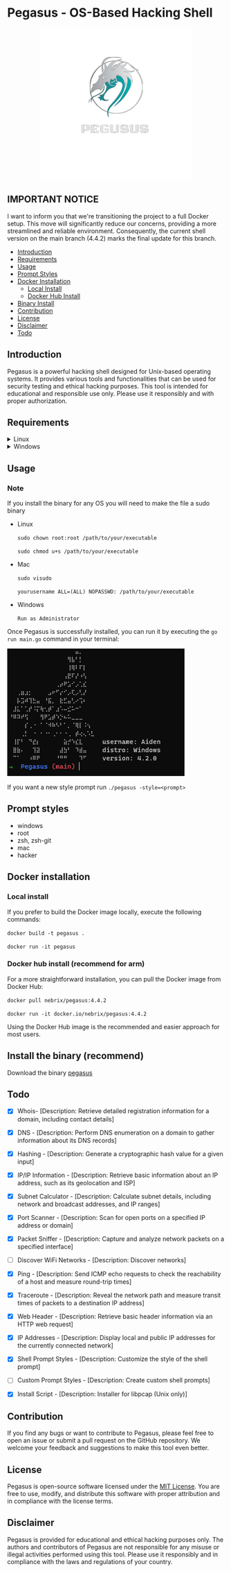 # Pegasus - OS-Based Hacking Shell

<p align="center">
    <img src="images/pegasus.png" alt="pegasus logo">
</p>

## IMPORTANT NOTICE
I want to inform you that we're transitioning the project to a full Docker setup. This move will significantly reduce our concerns, providing a more streamlined and reliable environment. Consequently, the current shell version on the main branch (4.4.2) marks the final update for this branch.

<!-- TOC -->
- [Introduction](#introduction)
- [Requirements](#requirements)
- [Usage](#usage)
- [Prompt Styles](#prompt-styles)
- [Docker Installation](#docker-installation)
    - [Local Install](#local-install)
    - [Docker Hub Install](#docker-hub-install)
- [Binary Install](#install-the-binary-recommend)
- [Contribution](#contribution)
- [License](#license)
- [Disclaimer](#disclaimer)
- [Todo](#todo)
<!-- TOC -->

## Introduction

Pegasus is a powerful hacking shell designed for Unix-based operating systems. It provides various tools and functionalities that can be used for security testing and ethical hacking purposes. This tool is intended for educational and responsible use only. Please use it responsibly and with proper authorization.

## Requirements
<details>
<summary>Linux</summary>

<code>bash install/install-pcap</code> 

</details>

<details>
<summary>Windows</summary>

<code>Install [npcap](https://npcap.com/)</code>

</details>

## Usage

### Note
If you install the binary for any OS you will need to make the file a sudo binary
- Linux

    `sudo chown root:root /path/to/your/executable`

    `sudo chmod u+s /path/to/your/executable`

- Mac


    `sudo visudo`

    `yourusername ALL=(ALL) NOPASSWD: /path/to/your/executable`

- Windows

    `Run as Administrator`

Once Pegasus is successfully installed, you can run it by executing the `go run main.go` command in your terminal:

![Pegasus Terminal](images/recent.png)

If you want a new style prompt run `./pegasus -style=<prompt>`
## Prompt styles

- windows
- root
- zsh, zsh-git
- mac
- hacker

## Docker installation

### Local install
If you prefer to build the Docker image locally, execute the following commands:

`docker build -t pegasus .`

`docker run -it pegasus`

### Docker hub install (recommend for arm)
For a more straightforward installation, you can pull the Docker image from Docker Hub:

`docker pull nebrix/pegasus:4.4.2`

`docker run -it docker.io/nebrix/pegasus:4.4.2`

Using the Docker Hub image is the recommended and easier approach for most users.

## Install the binary (recommend)

Download the binary [pegasus](https://github.com/Nebrix/Pegasus/releases)

## Todo

- [X] Whois- [Description: Retrieve detailed registration information for a domain, including contact details]
- [X] DNS - [Description: Perform DNS enumeration on a domain to gather information about its DNS records]
- [X] Hashing - [Description: Generate a cryptographic hash value for a given input]
- [X] IP/IP Information - [Description: Retrieve basic information about an IP address, such as its geolocation and ISP]
- [X] Subnet Calculator - [Description: Calculate subnet details, including network and broadcast addresses, and IP ranges]

- [X] Port Scanner - [Description: Scan for open ports on a specified IP address or domain]
- [X] Packet Sniffer - [Description: Capture and analyze network packets on a specified interface]
- [ ] Discover WiFi Networks - [Description: Discover networks]

- [X] Ping - [Description: Send ICMP echo requests to check the reachability of a host and measure round-trip times]
- [X] Traceroute - [Description: Reveal the network path and measure transit times of packets to a destination IP address]
- [X] Web Header - [Description: Retrieve basic header information via an HTTP web request]
- [X] IP Addresses - [Description: Display local and public IP addresses for the currently connected network]

- [X] Shell Prompt Styles - [Description: Customize the style of the shell prompt]
- [ ] Custom Prompt Styles - [Description: Create custom shell prompts]

- [X] Install Script - [Description: Installer for libpcap (Unix only)]

## Contribution

If you find any bugs or want to contribute to Pegasus, please feel free to open an issue or submit a pull request on the GitHub repository. We welcome your feedback and suggestions to make this tool even better.

## License

Pegasus is open-source software licensed under the [MIT License](https://github.com/Nebrix/Pegasus/blob/main/COPYING). You are free to use, modify, and distribute this software with proper attribution and in compliance with the license terms.

## Disclaimer

Pegasus is provided for educational and ethical hacking purposes only. The authors and contributors of Pegasus are not responsible for any misuse or illegal activities performed using this tool. Please use it responsibly and in compliance with the laws and regulations of your country.
